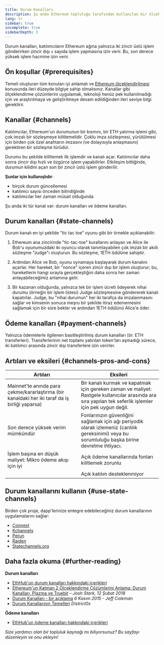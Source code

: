 ```yaml
---
title: Durum Kanalları
description: Şu anda Ethereum topluluğu tarafından kullanılan bir ölçeklendirme çözümü olarak durum kanallarına ve ödeme kanallarına giriş.
lang: tr
sidebar: true
incomplete: true
sidebarDepth: 3
---
```


Durum kanalları, katılımcıların Ethereum ağına yalnızca iki zincir üstü işlem gönderirken zincir dışı `x` sayıda işlem yapmasına izin verir. Bu, son derece yüksek işlem hacmine izin verir.

## Ön koşullar {#prerequisites}

Temeli oluşturan tüm konuları iyi anlamalı ve [Ethereum ölçeklendirilmesi](/developers/docs/scaling/) konusunda ileri düzeyde bilgiye sahip olmalısınız. Kanallar gibi ölçeklendirme çözümlerini uygulamak, teknoloji henüz pek kullanılmadığı için ve araştırılmaya ve geliştirilmeye devam edildiğinden ileri seviye bilgi gerektirir.

## Kanallar {#channels}

Katılımcılar, Ethereum'un durumunun bir kısmını, bir ETH yatırma işlemi gibi, çok imzalı bir sözleşmeye kilitlemelidir. Çoklu imza sözleşmesi, yürütülmesi için birden çok özel anahtarın imzasını (ve dolayısıyla anlaşmasını) gerektiren bir sözleşme türüdür.

Durumu bu şekilde kilitlemek ilk işlemdir ve kanalı açar. Katılımcılar daha sonra zincir dışı hızlı ve özgürce işlem yapabilirler. Etkileşim bittiğinde, durumun kilidini açan son bir zincir üstü işlem gönderilir.

**Şunlar için kullanışlıdır**:

- birçok durum güncellemesi
- katılımcı sayısı önceden bilindiğinde
- katılımcılar her zaman müsait olduğunda

Şu anda iki tür kanal var: durum kanalları ve ödeme kanalları.

## Durum kanalları {#state-channels}

Durum kanalı en iyi şekilde "tic tac toe" oyunu gibi bir örnekle açıklanabilir:

1. Ethereum ana zincirinde "tic-tac-toe" kurallarını anlayan ve Alice ile Bob'u oyunumuzdaki iki oyuncu olarak tanımlayabilen çok imzalı bir akıllı sözleşme "Judge"ı oluşturun. Bu sözleşme, 1ETH ödülüne sahiptir.

2. Ardından Alice ve Bob, oyunu oynamaya başlayarak durum kanalını açarlar. Her hareket, bir "nonce" içeren zincir dışı bir işlem oluşturur; bu, hareketlerin hangi sırayla gerçekleştiğini daha sonra her zaman anlayabileceğimiz anlamına gelir.

3. Bir kazanan olduğunda, yalnızca tek bir işlem ücreti ödeyerek nihai durumu (örneğin bir işlem listesi) Judge sözleşmesine göndererek kanalı kapatırlar. Judge, bu "nihai durumun" her iki tarafça da imzalanmasını sağlar ve kimsenin sonuca meşru bir şekilde itiraz edememesini sağlamak için bir süre bekler ve ardından 1ETH ödülünü Alice'e öder.

## Ödeme kanalları {#payment-channels}

Yalnızca ödemelerle ilgilenen basitleştirilmiş durum kanalları (ör. ETH transferleri). Transferlerinin net toplamı yatırılan token'ları aşmadığı sürece, iki katılımcı arasında zincir dışı transferlere izin verirler.

## Artıları ve eksileri {#channels-pros-and-cons}

| Artıları                                                                                       | Eksileri                                                                                                                                                 |
| ---------------------------------------------------------------------------------------------- | -------------------------------------------------------------------------------------------------------------------------------------------------------- |
| Mainnet'te anında para çekme/kararlaştırma (bir kanaldaki her iki taraf da iş birliği yaparsa) | Bir kanalı kurmak ve kapatmak için gereken zaman ve maliyet: Rastgele kullanıcılar arasında ara sıra yapılan tek seferlik işlemler için pek uygun değil. |
| Son derece yüksek verim mümkündür                                                              | Fonlarınızın güvenliğini sağlamak için ağı periyodik olarak izlemeniz (canlılık gereksinimi) veya bu sorumluluğu başka birine devretme ihtiyacı.         |
| İşlem başına en düşük maliyet: Mikro ödeme akışı için iyi                                      | Açık ödeme kanallarında fonları kilitlemek zorunlu                                                                                                       |
|                                                                                                | Açık katılım desteklenmiyor                                                                                                                              |

## Durum kanallarını kullanın {#use-state-channels}

Birden çok proje, dapp'lerinize entegre edebileceğiniz durum kanallarının uygulamalarını sağlar:

- [Connext](https://connext.network/)
- [Kchannels](https://www.kchannels.io/)
- [Perun](https://perun.network/)
- [Raiden](https://raiden.network/)
- [Statechannels.org](https://statechannels.org/)

## Daha fazla okuma {#further-reading}

**Durum kanalları**

- [EthHub'un durum kanalları hakkındaki içerikleri](https://docs.ethhub.io/ethereum-roadmap/layer-2-scaling/state-channels/)
- [Ethereum'un Katman 2 Ölçeklendirme Çözümlerini Anlama: Durum Kanalları, Plazma ve Truebit](https://medium.com/l4-media/making-sense-of-ethereums-layer-2-scaling-solutions-state-channels-plasma-and-truebit-22cb40dcc2f4) _– Josh Stark, 12 Şubat 2018_
- [Durum Kanalları - bir açıklama](https://www.jeffcoleman.ca/state-channels/) _6 Kasım 2015 - Jeff Coleman_
- [Durum Kanallarının Temelleri](https://education.district0x.io/general-topics/understanding-ethereum/basics-state-channels/) _District0x_

**Ödeme kanalları**

- [EthHub'un ödeme kanalları hakkındaki içerikleri](https://docs.ethhub.io/ethereum-roadmap/layer-2-scaling/payment-channels/)

_Size yardımcı olan bir topluluk kaynağı mı biliyorsunuz? Bu sayfayı düzenleyin ve onu ekleyin!_
